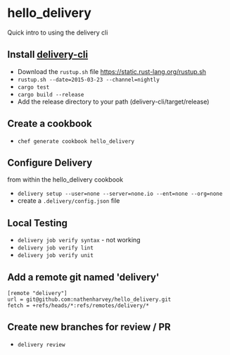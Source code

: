 # hello_delivery

Quick intro to using the delivery cli

## Install [delivery-cli](https://github.com/chef/delivery-cli)

* Download the `rustup.sh` file https://static.rust-lang.org/rustup.sh
* `rustup.sh --date=2015-03-23 --channel=nightly`
* `cargo test`
* `cargo build --release`
* Add the release directory to your path (delivery-cli/target/release)

## Create a cookbook

* `chef generate cookbook hello_delivery`

## Configure Delivery
from within the hello_delivery cookbook
* `delivery setup --user=none --server=none.io --ent=none --org=none`
* create a `.delivery/config.json` file

## Local Testing
* `delivery job verify syntax` - not working
* `delivery job verify lint`
* `delivery job verify unit`

## Add a remote git named 'delivery'

    [remote "delivery"]
    url = git@github.com:nathenharvey/hello_delivery.git
    fetch = +refs/heads/*:refs/remotes/delivery/*

## Create new branches for review / PR

* `delivery review`
